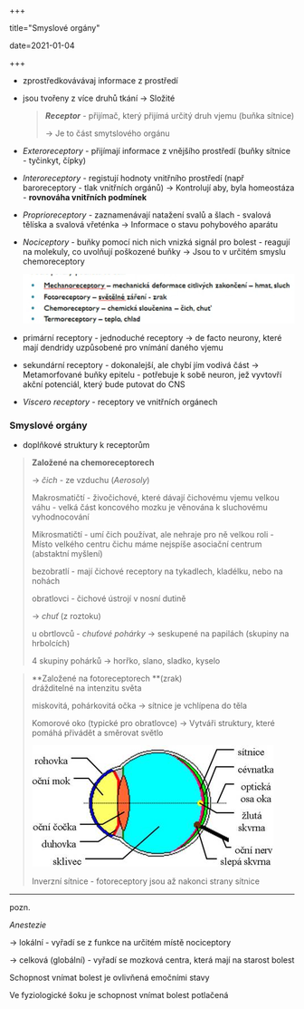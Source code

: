 +++

title="Smyslové orgány"

date=2021-01-04

+++

- zprostředkovávávaj informace z prostředí

- jsou tvořeny z více druhů tkání $\to$ Složité

  > ***Receptor*** - přijímač, který přijímá určitý druh vjemu (buňka sítnice)<br>
  >
  > $\to$ Je to část smytslového orgánu

- *Exteroreceptory* - přijímají informace z vnějšího prostředí (buňky sítnice - tyčinkyt, čípky)

- *Interoreceptory* - registují hodnoty vnitřního prostředí (např baroreceptory - tlak vnitřních orgánů) $\to$ Kontrolují aby, byla homeostáza - **rovnováha vnitřních podmínek**

- *Proprioreceptory* - zaznamenávají natažení svalů a šlach - svalová tělíska a svalová vřeténka $\to$ Informace o stavu pohybového aparátu

- *Nociceptory* - buňky pomocí nich nich vnizká signál pro bolest - reagují na molekuly, co uvolňují poškozené buňky $\to$ Jsou to v určitém smyslu chemoreceptory

  ![](https://github.com/cervthecoder/github_images/blob/master/Screenshot%202021-02-04%20at%2008.44.02.png?raw=true)

- primární receptory - jednoduché receptory $\to$ de facto neurony, které mají dendridy uzpůsobené pro vnímání daného vjemu

- sekundární receptory - dokonalejší, ale chybí jím vodivá část $\to$ Metamorfované buňky epitelu - potřebuje k sobě neuron, jež vyvtovří akční potenciál, který bude putovat do CNS

- *Viscero receptory* - receptory ve vnitřních orgánech

### Smyslové orgány

- doplňkové struktury k receptorům

> **Založené na chemoreceptorech** <br>
>
> $\to$ *čich* - ze vzduchu (*Aerosoly*) <br>
>
> Makrosmatičtí - živočichové, které dávají čichovému vjemu velkou váhu - velká část koncového mozku je věnována k sluchovému vyhodnocování <br>
>
> Mikrosmatičtí - umí čich používat, ale nehraje pro ně velkou roli - Místo velkého centru čichu máme nejspíše asociační centrum (abstaktní myšlení) <br>
>
> bezobratlí - mají čichové receptory na tykadlech, kladélku, nebo na nohách <br>
>
> obratlovci - čichové ústrojí v nosní dutině <br>
>
> $\to$ *chuť* (z roztoku) <br>
>
> u obrtlovců - *chuťové pohárky* $\to$ seskupené na papilách (skupiny na hrbolcích) <br>
>
> 4 skupiny pohárků $\to$ horřko, slano, sladko, kyselo

> **Založené na fotoreceptorech **(zrak)<br> drážditelné na intenzitu světa <br>
>
> miskovitá, pohárkovitá očka $\to$ sítnice je vchlípena do těla<br>
>
> Komorové oko (typické pro obratlovce) $\to$ Vytváři struktury, které pomáhá přivádět a směrovat světlo <br>
>
> ![](https://github.com/cervthecoder/github_images/blob/master/unnamed.jpg?raw=true)<br>
>
> Inverzní sítnice - fotoreceptory jsou až nakonci strany sítnice

---

pozn.

*Anestezie* <br>

$\to$ lokální - vyřadí se z funkce na určitém místě nociceptory <br>

$\to$ celková (globální) - vyřadí se mozková centra, která mají na starost bolest <br>

Schopnost vnímat bolest je ovlivňená emočními stavy <br>

Ve fyziologické šoku je schopnost vnímat bolest potlačená